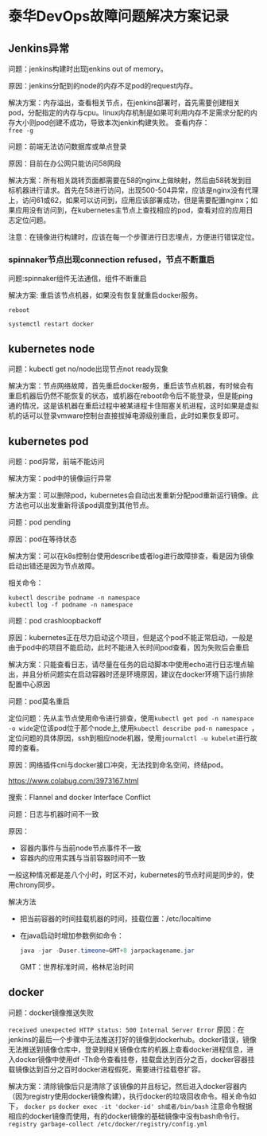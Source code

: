 # 泰华DevOps故障问题解决方案记录

 ## Jenkins异常
 问题：jenkins构建时出现jenkins out of memory。

 原因：jenkins分配到的node的内存不足pod的request内存。

 解决方案：内存溢出，查看相关节点，在jenkins部署时，首先需要创建相关pod，分配指定的内存与cpu。linux内存机制是如果可利用内存不足需求分配的内存大小则pod创建不成功，导致本次jenkin构建失败。
 查看内存：  
`free -g`




 问题：前端无法访问数据库或单点登录

 原因：目前在办公网只能访问58网段

 解决方案：所有相关跳转页面都需要在58的nginx上做映射，然后由58转发到目标机器进行请求。首先在58进行访问，出现500-504异常，应该是nginx没有代理上，访问61或62，如果可以访问到，应用应该部署成功，但是需要配置nginx；如果应用没有访问到，在kubernetes主节点上查找相应的pod，查看对应的应用日志定位问题。

 注意：在镜像进行构建时，应该在每一个步骤进行日志埋点，方便进行错误定位。

 

### spinnaker节点出现connection refused，节点不断重启

问题:spinnaker组件无法通信，组件不断重启

解决方案: 重启该节点机器，如果没有恢复就重启docker服务。

`reboot`

`systemctl restart docker`



 ## kubernetes node

 问题：kubectl get no/node出现节点not ready现象

 解决方案：节点网络故障，首先重启docker服务，重启该节点机器，有时候会有重启机器后仍然不能恢复的状态，或机器在reboot命令后不能登录，但是能ping通的情况，这是该机器在重启过程中被某进程卡住阻塞关机进程，这时如果是虚拟机的话可以登录vmware控制台直接拔掉电源级别重启，此时如果恢复即可。







## kubernetes pod

 问题：pod异常，前端不能访问

 解决方案：pod中的镜像运行异常

 解决方案：可以删除pod，kubernetes会自动出发重新分配pod重新运行镜像。此方法也可以出发重新将该pod调度到其他节点。



 问题：pod pending

 原因：pod在等待状态

 解决方案：可以在k8s控制台使用describe或者log进行故障排查，看是因为镜像启动出错还是因为节点故障。

相关命令：

```shell
kubectl describe podname -n namespace
kubectl log -f podname -n namespace
```



 问题：pod crashloopbackoff

 原因：kubernetes正在尽力启动这个项目，但是这个pod不能正常启动，一般是由于pod中的项目不能启动，此时不能进入长时间pod查看，因为失败后会重启

 解决方案：只能查看日志，请尽量在任务的启动脚本中使用echo进行日志埋点输出，并且分析问题实在启动容器时还是环境原因，建议在docker环境下运行排除配置中心原因



问题：pod莫名重启

定位问题：先从主节点使用命令进行排查，使用`kubectl get pod -n namespace -o wide`定位该pod位于那个node上,使用`kubectl describe pod-n namespace `，定位问题的具体原因，ssh到相应node机器，使用`journalctl -u kubelet`进行故障的查看。

原因：网络插件cni与docker接口冲突，无法找到命名空间，终结pod。

https://www.colabug.com/3973167.html

搜索：Flannel and docker Interface Conflict



问题：日志与机器时间不一致

原因：

- 容器内事件与当前node节点事件不一致
- 容器内的应用实践与当前容器时间不一致 

一般这种情况都是差八个小时，时区不对，kubernetes的节点时间是同步的，使用chrony同步。

解决方法

- 把当前容器的时间挂载机器的时间，挂载位置：/etc/localtime

- 在java启动时增加参数例如命令：

  ```java
  java -jar -Duser.timeone=GMT+8 jarpackagename.jar
  ```

  GMT：世界标准时间，格林尼治时间




## docker
 问题：docker镜像推送失败

`received unexpected HTTP status: 500 Internal Server Error`
 原因：在jenkins的最后一个步骤中无法推送打好的镜像到dockerhub。docker错误，镜像无法推送到镜像仓库中，登录到相关镜像仓库的机器上查看docker进程信息，进入docker镜像中使用df -Th命令查看挂卷，挂载盘达到百分之百，docker容器挂载镜像达到百分之百时docker进程假死，需要进行挂载卷扩容。

 解决方案：清除镜像后只是清除了该镜像的并且标记，然后进入docker容器内（因为registry使用docker镜像构建），执行docker的垃圾回收命令。相关命令如下，
`docker ps`
`docker exec -it 'docker-id' sh或者/bin/bash`
 注意命令根据相应的docker镜像而使用，有的docker镜像的基础镜像中没有bash命令行。
`registry garbage-collect /etc/docker/registry/config.yml`



 